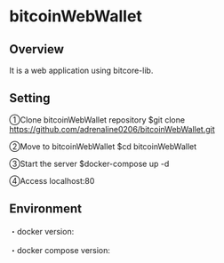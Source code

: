 bitcoinWebWallet
====

## Overview

It is a web application using bitcore-lib.

## Setting

①Clone bitcoinWebWallet repository
$git clone https://github.com/adrenaline0206/bitcoinWebWallet.git

②Move to bitcoinWebWallet
$cd bitcoinWebWallet

③Start the server
$docker-compose up -d

④Access localhost:80

## Environment
・docker version:

・docker compose version:
